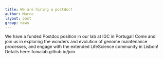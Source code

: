 ```yaml
---
title: We are hiring a postdoc!
author: Marco
layout: post
group: news
---
```


We have a funded Postdoc position in our lab at IGC in Portugal! Come and join us in exploring the wonders and evolution of genome maintenance processes, and engage with the extended LifeScience community in Lisbon! Details here: fumalab.github.io/join
